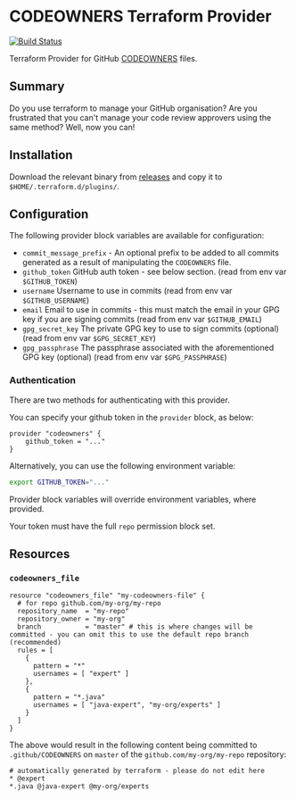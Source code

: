 # CODEOWNERS Terraform Provider

[![Build Status](https://travis-ci.com/form3tech-oss/terraform-provider-codeowners.svg?branch=master)](https://travis-ci.com/form3tech-oss/terraform-provider-codeowners)

Terraform Provider for GitHub [CODEOWNERS](https://help.github.com/articles/about-code-owners/) files.

## Summary

Do you use terraform to manage your GitHub organisation? Are you frustrated that you can't manage your code review approvers using the same method? Well, now you can!

## Installation

Download the relevant binary from [releases](https://github.com/form3tech-oss/terraform-provider-codeowners/releases) and copy it to `$HOME/.terraform.d/plugins/`.

## Configuration

The following provider block variables are available for configuration:

- `commit_message_prefix` - An optional prefix to be added to all commits generated as a result of manipulating the `CODEOWNERS` file.
- `github_token` GitHub auth token - see below section. (read from env var `$GITHUB_TOKEN`)
- `username` Username to use in commits (read from env var `$GITHUB_USERNAME`)
- `email` Email to use in commits - this must match the email in your GPG key if you are signing commits (read from env var `$GITHUB_EMAIL`)
- `gpg_secret_key` The private GPG key to use to sign commits (optional) (read from env var `$GPG_SECRET_KEY`)
- `gpg_passphrase` The passphrase associated with the aforementioned GPG key (optional) (read from env var `$GPG_PASSPHRASE`)

### Authentication

There are two methods for authenticating with this provider.

You can specify your github token in the `provider` block, as below:

```hcl
provider "codeowners" {
    github_token = "..."
}
```

Alternatively, you can use the following environment variable:

```bash
export GITHUB_TOKEN="..."
```

Provider block variables will override environment variables, where provided.

Your token must have the full `repo` permission block set.

## Resources

### `codeowners_file`

```hcl
resource "codeowners_file" "my-codeowners-file" {
  # for repo github.com/my-org/my-repo
  repository_name  = "my-repo"
  repository_owner = "my-org"
  branch           = "master" # this is where changes will be committed - you can omit this to use the default repo branch (recommended)
  rules = [
    {
      pattern = "*"
      usernames = [ "expert" ]
    },
    {
      pattern = "*.java"
      usernames = [ "java-expert", "my-org/experts" ]
    }
  ]
}
```

The above would result in the following content being committed to `.github/CODEOWNERS` on `master` of the `github.com/my-org/my-repo` repository:

```
# automatically generated by terraform - please do not edit here
* @expert 
*.java @java-expert @my-org/experts
```
